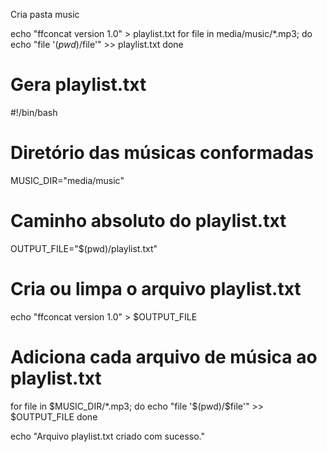 Cria pasta music

echo "ffconcat version 1.0" > playlist.txt
for file in media/music/*.mp3; do
  echo "file '$(pwd)/$file'" >> playlist.txt
done


# Gera playlist.txt
#!/bin/bash

# Diretório das músicas conformadas
MUSIC_DIR="media/music"

# Caminho absoluto do playlist.txt
OUTPUT_FILE="$(pwd)/playlist.txt"

# Cria ou limpa o arquivo playlist.txt
echo "ffconcat version 1.0" > $OUTPUT_FILE

# Adiciona cada arquivo de música ao playlist.txt
for file in $MUSIC_DIR/*.mp3; do
  echo "file '$(pwd)/$file'" >> $OUTPUT_FILE
done

echo "Arquivo playlist.txt criado com sucesso."
